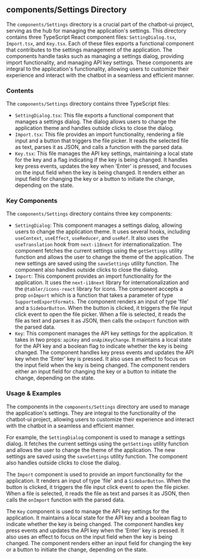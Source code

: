 
## components/Settings Directory

The `components/Settings` directory is a crucial part of the chatbot-ui project, serving as the hub for managing the application's settings. This directory contains three TypeScript React component files: `SettingDialog.tsx`, `Import.tsx`, and `Key.tsx`. Each of these files exports a functional component that contributes to the settings management of the application. The components handle tasks such as managing a settings dialog, providing import functionality, and managing API key settings. These components are integral to the application's functionality, allowing users to customize their experience and interact with the chatbot in a seamless and efficient manner.

### Contents

The `components/Settings` directory contains three TypeScript files:

- `SettingDialog.tsx`: This file exports a functional component that manages a settings dialog. The dialog allows users to change the application theme and handles outside clicks to close the dialog.
- `Import.tsx`: This file provides an import functionality, rendering a file input and a button that triggers the file picker. It reads the selected file as text, parses it as JSON, and calls a function with the parsed data.
- `Key.tsx`: This file manages the API key settings, maintaining a local state for the key and a flag indicating if the key is being changed. It handles key press events, updates the key when 'Enter' is pressed, and focuses on the input field when the key is being changed. It renders either an input field for changing the key or a button to initiate the change, depending on the state.

### Key Components

The `components/Settings` directory contains three key components:

- `SettingDialog`: This component manages a settings dialog, allowing users to change the application theme. It uses several hooks, including `useContext`, `useEffect`, `useReducer`, and `useRef`. It also uses the `useTranslation` hook from `next-i18next` for internationalization. The component fetches the current settings using the `getSettings` utility function and allows the user to change the theme of the application. The new settings are saved using the `saveSettings` utility function. The component also handles outside clicks to close the dialog.
- `Import`: This component provides an import functionality for the application. It uses the `next-i18next` library for internationalization and the `@tabler/icons-react` library for icons. The component accepts a prop `onImport` which is a function that takes a parameter of type `SupportedExportFormats`. The component renders an input of type 'file' and a `SidebarButton`. When the button is clicked, it triggers the file input click event to open the file picker. When a file is selected, it reads the file as text and parses it as JSON, then calls the `onImport` function with the parsed data.
- `Key`: This component manages the API key settings for the application. It takes in two props: `apiKey` and `onApiKeyChange`. It maintains a local state for the API key and a boolean flag to indicate whether the key is being changed. The component handles key press events and updates the API key when the 'Enter' key is pressed. It also uses an effect to focus on the input field when the key is being changed. The component renders either an input field for changing the key or a button to initiate the change, depending on the state.

### Usage & Examples

The components in the `components/Settings` directory are used to manage the application's settings. They are integral to the functionality of the chatbot-ui project, allowing users to customize their experience and interact with the chatbot in a seamless and efficient manner.

For example, the `SettingDialog` component is used to manage a settings dialog. It fetches the current settings using the `getSettings` utility function and allows the user to change the theme of the application. The new settings are saved using the `saveSettings` utility function. The component also handles outside clicks to close the dialog.

The `Import` component is used to provide an import functionality for the application. It renders an input of type 'file' and a `SidebarButton`. When the button is clicked, it triggers the file input click event to open the file picker. When a file is selected, it reads the file as text and parses it as JSON, then calls the `onImport` function with the parsed data.

The `Key` component is used to manage the API key settings for the application. It maintains a local state for the API key and a boolean flag to indicate whether the key is being changed. The component handles key press events and updates the API key when the 'Enter' key is pressed. It also uses an effect to focus on the input field when the key is being changed. The component renders either an input field for changing the key or a button to initiate the change, depending on the state.
